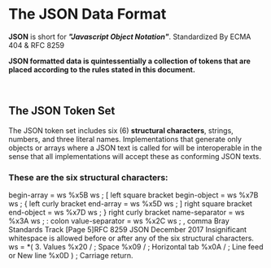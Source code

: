 # The JSON Data Format

**JSON** is short for _**"Javascript Object Notation"**_. Standardized By ECMA 404 & RFC 8259

**JSON formatted data is quintessentially a collection of tokens that are placed according to the rules stated in this document.**

<br>

## The JSON Token Set

The JSON token set includes six (6) **structural characters**, strings, numbers, and three literal names. Implementations that generate only objects or arrays where a JSON text is called for will be interoperable in the sense that all implementations will accept these as conforming JSON texts.



### These are the six structural characters:
begin-array = ws %x5B ws ; [ left square bracket
begin-object = ws %x7B ws ; { left curly bracket
end-array = ws %x5D ws ; ] right square bracket 
end-object = ws %x7D ws ; } right curly bracket 
name-separator = ws %x3A ws ; : colon value-separator = ws %x2C ws ; , comma Bray Standards Track [Page 5]RFC 8259 JSON December 2017 Insignificant whitespace is allowed before or after any of the six structural characters. ws = \*( 3. Values %x20 / ; Space %x09 / ; Horizontal tab %x0A / ; Line feed or New line %x0D ) ; Carriage return.
